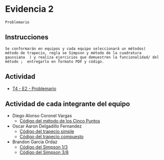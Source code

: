 # Evidencia 2
    Problemario

## Instrucciones
    Se conformarán en equipos y cada equipo seleccionará un métodos( método de trapecio, regla se Simpson y método de la cuadratura gaussiana  ) y realiza ejercicios que demuestren la funcionalidad/ del método ;  entregarlo en formato PDF y código.

## Actividad
- [T4 -  E2  - Problemario](/Tema%204/Evidencia%202/T4%20-%20%20E2%20%20-%20Problemario.pdf)

## Actividad de cada integrante del equipo
- Diego Alonso Coronel Vargas
    - [Código del método de los Cinco Puntos](/Tema%204/Evidencia%202/cincoPuntos1.java)
- Oscar Aaron Delgadillo Fernandez
    - [Código del trapecio simple](/Tema%204/Evidencia%202/TrapecioSimple1.java)
    - [Código del trapecio compuesto](/Tema%204/Evidencia%202/TrapecioCompuesto1.java)
- Brandon García Ordaz
    - [Código del Simpson 1/3](/Tema%204/Evidencia%202/Simpson13.java)
    - [Código del Simpson 3/8](/Tema%204/Evidencia%202/Simpson38.java)